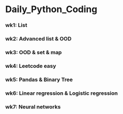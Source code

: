# Daily_Python_Coding
### wk1: List
### wk2: Advanced list & OOD
### wk3: OOD & set & map
### wk4: Leetcode easy
### wk5: Pandas & Binary Tree
### wk6: Linear regression & Logistic regression
### wk7: Neural networks
